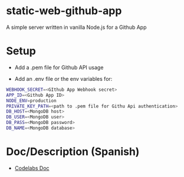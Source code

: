 # static-web-github-app

A simple server written in vanilla Node.js for a Github App

# Setup

* Add a .pem file for Github API usage

* Add an .env file or the env variables for:

```bash
WEBHOOK_SECRET=<GIthub App Webhook secret>
APP_ID=<Github App ID>
NODE_ENV=production
PRIVATE_KEY_PATH=<path to .pem file for Githu Api authentication>
DB_HOST=<MongoDB host>
DB_USER=<MongoDB user>
DB_PASS=<MongoDB password>
DB_NAME=<MongoDB database>
```
# Doc/Description (Spanish)

* [Codelabs Doc](https://codelabs-preview.appspot.com/?file_id=1tA9VCFpkqISLbFzLjtBLRIAYXKMJJiiTe8vgu1FL-T4#0)